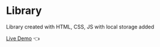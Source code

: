# Library

Library created with HTML, CSS, JS with local storage added

[Live Demo](https://harmonykerry.github.io/library/) :point_left:
